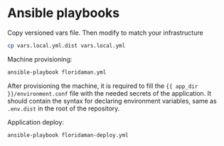 # Ansible playbooks

Copy versioned vars file. Then modify to match your infrastructure
```bash
cp vars.local.yml.dist vars.local.yml
```

Machine provisioning:
```bash
ansible-playbook floridaman.yml
```

After provisioning the machine, it is required to fill the `{{ app_dir }}/environment.conf` file with the needed secrets of the application.
It should contain the syntax for declaring environment variables, same as `.env.dist` in the root of the repository.

Application deploy:
```bash
ansible-playbook floridaman-deploy.yml
```
